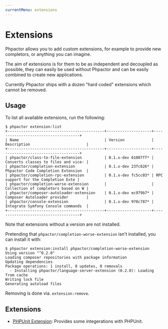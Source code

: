 ```yaml
---
currentMenu: extensions
---
```

Extensions
==========

Phpactor allows you to add custom extensions, for example to provide new
completors, or anything you can imagine.

The aim of extensions is for them to be as independent and decoupled as
possible, they can easily be used without Phpactor and can be easily combined
to create new applications.

Currently Phpactor ships with a dozen "hard coded" extensions which cannot be
removed.

Usage
-----

To list all available extensions, run the following:

```
$ phpactor extension:list
+-------------------------------------------+--------------------+-------------------------------------+
| Name                                      | Version            | Description                         |
+-------------------------------------------+--------------------+-------------------------------------+
| phpactor/class-to-file-extension          | 0.1.x-dev 61007ff* | Converts classes to files and vice- |
| phpactor/completion-extension             | 0.1.x-dev 23fc826* | Phpactor Code Completion Extension  |
| phpactor/completion-rpc-extension         | 0.1.x-dev fc5cc03* | RPC support for the Completion Exte |
| phpactor/completion-worse-extension       |                    | Collection of completors based on W |
| phpactor/composer-autoloader-extension    | 0.1.x-dev ec979b7* | Composer Autoloader provider        |
| phpactor/console-extension                | 0.1.x-dev 970c787* | Integrate Symfony Console commands  |
+-------------------------------------------+--------------------+-------------------------------------+
```

Note that extensions without a version are not installed.

Pretending that `phpactor/completion-worse-extension` isn't installed, you can install it with:

```
$ phpactor extension:install phpactor/completion-worse-extension
Using version "^0.2.0"
Loading composer repositories with package information
Updating dependencies
Package operations: 1 install, 0 updates, 0 removals
  - Installing phpactor/language-server-extension (0.2.0): Loading from cache
Writing lock file
Generating autoload files
```
Removing is done via. `extension:remove`.

Extensions
----------

- [PHPUnit Extension](https://github.com/phpactor/phpunit-extension): Provides
  some integerations with PHPUnit.
